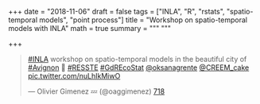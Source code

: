 +++
date = "2018-11-06"
draft = false
tags = ["INLA", "R", "rstats", "spatio-temporal models", "point process"]
title = "Workshop on spatio-temporal models with INLA"
math = true
summary = """
"""

+++

<blockquote class="twitter-tweet" data-lang="fr"><p lang="en" dir="ltr"><a href="https://twitter.com/hashtag/INLA?src=hash&amp;ref_src=twsrc%5Etfw">#INLA</a> workshop on spatio-temporal models in the beautiful city of <a href="https://twitter.com/hashtag/Avignon?src=hash&amp;ref_src=twsrc%5Etfw">#Avignon</a> 🤩 <a href="https://twitter.com/hashtag/RESSTE?src=hash&amp;ref_src=twsrc%5Etfw">#RESSTE</a> <a href="https://twitter.com/hashtag/GdREcoStat?src=hash&amp;ref_src=twsrc%5Etfw">#GdREcoStat</a> <a href="https://twitter.com/oksanagrente?ref_src=twsrc%5Etfw">@oksanagrente</a> <a href="https://twitter.com/CREEM_cake?ref_src=twsrc%5Etfw">@CREEM_cake</a> <a href="https://t.co/nuLhIkMiwO">pic.twitter.com/nuLhIkMiwO</a></p>&mdash; Olivier Gimenez 💤 (@oaggimenez) <a href="https://twitter.com/oaggimenez/status/1060085610793394177?ref_src=twsrc%5Etfw">718</a></blockquote>
<script async src="https://platform.twitter.com/widgets.js" charset="utf-8"></script>
